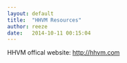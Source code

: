 ```yaml
---
layout: default
title:  "HHVM Resources"
author: reeze
date:   2014-10-11 00:15:04
---
```



HHVM offical website: <http://hhvm.com>